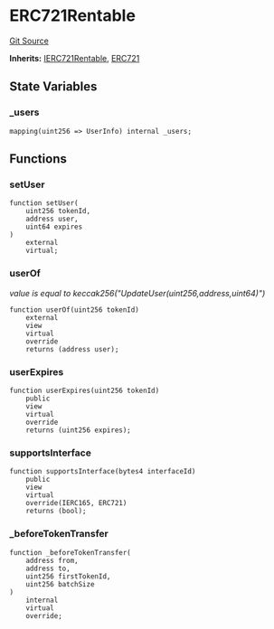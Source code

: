 # ERC721Rentable
[Git Source](https://github.com/ContractLabs/foundry-bountykinds-contract/blob/67e6855d3beabdf242cc0b51d9e53b087a5235b9/src/oz-custom/oz/token/ERC721/extensions/ERC721Rentable.sol)

**Inherits:**
[IERC721Rentable](/src/oz-custom/oz/token/ERC721/extensions/IERC721Rentable.sol/interface.IERC721Rentable.md), [ERC721](/src/oz-custom/oz/token/ERC721/ERC721.sol/abstract.ERC721.md)


## State Variables
### _users

```solidity
mapping(uint256 => UserInfo) internal _users;
```


## Functions
### setUser


```solidity
function setUser(
    uint256 tokenId,
    address user,
    uint64 expires
)
    external
    virtual;
```

### userOf

*value is equal to
keccak256("UpdateUser(uint256,address,uint64)")*


```solidity
function userOf(uint256 tokenId)
    external
    view
    virtual
    override
    returns (address user);
```

### userExpires


```solidity
function userExpires(uint256 tokenId)
    public
    view
    virtual
    override
    returns (uint256 expires);
```

### supportsInterface


```solidity
function supportsInterface(bytes4 interfaceId)
    public
    view
    virtual
    override(IERC165, ERC721)
    returns (bool);
```

### _beforeTokenTransfer


```solidity
function _beforeTokenTransfer(
    address from,
    address to,
    uint256 firstTokenId,
    uint256 batchSize
)
    internal
    virtual
    override;
```

